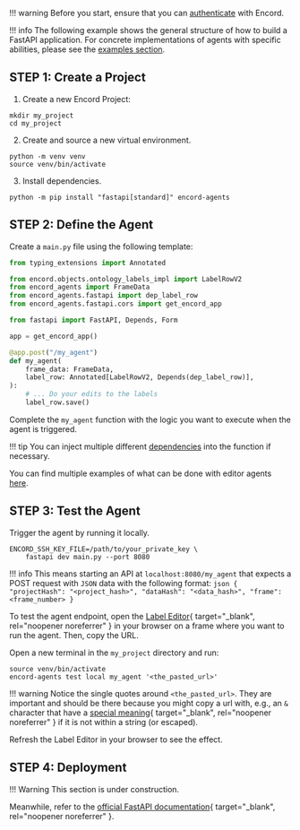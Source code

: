 !!! warning
    Before you start, ensure that you can [authenticate](../authentication.md) with Encord.

!!! info
    The following example shows the general structure of how to build a FastAPI application.
    For concrete implementations of agents with specific abilities, please see the [examples section](examples/index.md).

## STEP 1: Create a Project

1. Create a new Encord Project:

```shell
mkdir my_project
cd my_project
```

2. Create and source a new virtual environment.

```
python -m venv venv
source venv/bin/activate
```

3. Install dependencies.

```shell
python -m pip install "fastapi[standard]" encord-agents
```

## STEP 2: Define the Agent

Create a `main.py` file using the following template:

```python title="main.py"
from typing_extensions import Annotated

from encord.objects.ontology_labels_impl import LabelRowV2
from encord_agents import FrameData
from encord_agents.fastapi import dep_label_row
from encord_agents.fastapi.cors import get_encord_app

from fastapi import FastAPI, Depends, Form

app = get_encord_app()

@app.post("/my_agent")
def my_agent(
    frame_data: FrameData,
    label_row: Annotated[LabelRowV2, Depends(dep_label_row)],
):
    # ... Do your edits to the labels
    label_row.save()
```

Complete the `my_agent` function with the logic you want to execute when the agent is triggered.

!!! tip
    You can inject multiple different [dependencies](../reference/editor_agents.md#encord_agents.fastapi.dependencies) into the function if necessary.

You can find multiple examples of what can be done with editor agents [here](/editor_agents/examples).

## STEP 3: Test the Agent

Trigger the agent by running it locally.

```shell
ENCORD_SSH_KEY_FILE=/path/to/your_private_key \
    fastapi dev main.py --port 8080
```

!!! info
    This means starting an API at `localhost:8080/my_agent` that expects a POST request with `JSON` data with the following format:
    ```json
    {
        "projectHash": "<project_hash>",
        "dataHash": "<data_hash>",
        "frame": <frame_number>
    }
    ```

To test the agent endpoint, open the [Label Editor](https://docs.encord.com/platform-documentation/Annotate/annotate-label-editor){ target="\_blank", rel="noopener noreferrer" } in your browser on a frame where you want to run the agent. Then, copy the URL.

Open a new terminal in the `my_project` directory and run:

```shell
source venv/bin/activate
encord-agents test local my_agent '<the_pasted_url>'
```

!!! warning
    Notice the single quotes around `<the_pasted_url>`. They are important and should be there because you might copy a url with, e.g., an `&` character that have a [special meaning](https://www.howtogeek.com/439199/15-special-characters-you-need-to-know-for-bash/#amp-background-process){ target="_blank", rel="noopener noreferrer" } if it is not within a string (or escaped).

Refresh the Label Editor in your browser to see the effect.

## STEP 4: Deployment

!!! Warning
    This section is under construction.

Meanwhile, refer to the [official FastAPI documentation](https://fastapi.tiangolo.com/deployment/){ target="\_blank", rel="noopener noreferrer" }.
